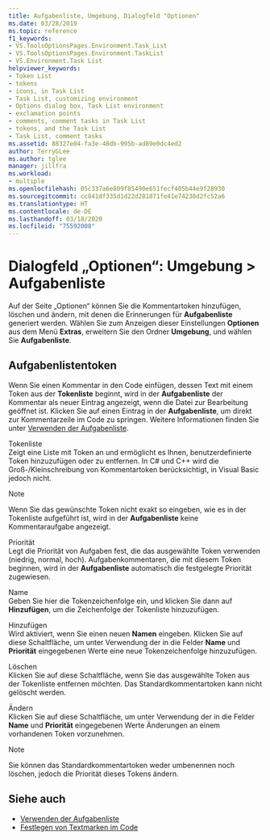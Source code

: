 ```yaml
---
title: Aufgabenliste, Umgebung, Dialogfeld "Optionen"
ms.date: 03/28/2019
ms.topic: reference
f1_keywords:
- VS.ToolsOptionsPages.Environment.Task_List
- VS.ToolsOptionsPages.Environment.TaskList
- VS.Environment.Task List
helpviewer_keywords:
- Token List
- tokens
- icons, in Task List
- Task List, customizing environment
- Options dialog box, Task List environment
- exclamation points
- comments, comment tasks in Task List
- tokens, and the Task List
- Task List, comment tasks
ms.assetid: 88327e04-fa3e-48db-995b-ad89e0dc4ed2
author: TerryGLee
ms.author: tglee
manager: jillfra
ms.workload:
- multiple
ms.openlocfilehash: 05c337a6e809f85490e651fecf405b44e9f28930
ms.sourcegitcommit: cc841df335d1d22d281871fe41e74238d2fc52a6
ms.translationtype: HT
ms.contentlocale: de-DE
ms.lasthandoff: 03/18/2020
ms.locfileid: "75592008"
---
```

# <a name="options-dialog-box-environment--task-list"></a>Dialogfeld „Optionen“: Umgebung \> Aufgabenliste

Auf der Seite „Optionen“ können Sie die Kommentartoken hinzufügen, löschen und ändern, mit denen die Erinnerungen für **Aufgabenliste** generiert werden. Wählen Sie zum Anzeigen dieser Einstellungen **Optionen** aus dem Menü **Extras**, erweitern Sie den Ordner **Umgebung**, und wählen Sie **Aufgabenliste**.

## <a name="task-list-tokens"></a>Aufgabenlistentoken

Wenn Sie einen Kommentar in den Code einfügen, dessen Text mit einem Token aus der **Tokenliste** beginnt, wird in der **Aufgabenliste** der Kommentar als neuer Eintrag angezeigt, wenn die Datei zur Bearbeitung geöffnet ist. Klicken Sie auf einen Eintrag in der **Aufgabenliste**, um direkt zur Kommentarzeile im Code zu springen. Weitere Informationen finden Sie unter [Verwenden der Aufgabenliste](../../ide/using-the-task-list.md).

Tokenliste\
Zeigt eine Liste mit Token an und ermöglicht es Ihnen, benutzerdefinierte Token hinzuzufügen oder zu entfernen. In C# und C++ wird die Groß-/Kleinschreibung von Kommentartoken berücksichtigt, in Visual Basic jedoch nicht.

> [!NOTE]
> Wenn Sie das gewünschte Token nicht exakt so eingeben, wie es in der Tokenliste aufgeführt ist, wird in der **Aufgabenliste** keine Kommentaraufgabe angezeigt.

Priorität\
Legt die Priorität von Aufgaben fest, die das ausgewählte Token verwenden (niedrig, normal, hoch). Aufgabenkommentaren, die mit diesem Token beginnen, wird in der **Aufgabenliste** automatisch die festgelegte Priorität zugewiesen.

Name\
Geben Sie hier die Tokenzeichenfolge ein, und klicken Sie dann auf **Hinzufügen**, um die Zeichenfolge der Tokenliste hinzuzufügen.

Hinzufügen\
Wird aktiviert, wenn Sie einen neuen **Namen** eingeben. Klicken Sie auf diese Schaltfläche, um unter Verwendung der in die Felder **Name** und **Priorität** eingegebenen Werte eine neue Tokenzeichenfolge hinzuzufügen.

Löschen\
Klicken Sie auf diese Schaltfläche, wenn Sie das ausgewählte Token aus der Tokenliste entfernen möchten. Das Standardkommentartoken kann nicht gelöscht werden.

Ändern\
Klicken Sie auf diese Schaltfläche, um unter Verwendung der in die Felder **Name** und **Priorität** eingegebenen Werte Änderungen an einem vorhandenen Token vorzunehmen.

> [!NOTE]
> Sie können das Standardkommentartoken weder umbenennen noch löschen, jedoch die Priorität dieses Tokens ändern.

## <a name="see-also"></a>Siehe auch

- [Verwenden der Aufgabenliste](../../ide/using-the-task-list.md)
- [Festlegen von Textmarken im Code](../../ide/setting-bookmarks-in-code.md)
